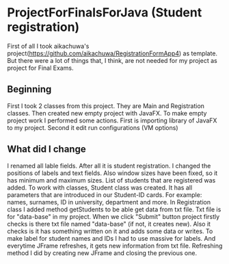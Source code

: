 # ProjectForFinalsForJava (Student registration)
First of all I took aikachuwa's project(https://github.com/aikachuwa/RegistrationFormApp4) as template. But there were a lot of things that, I think, are not needed for my project as project for Final Exams.
## Beginning
First I took 2 classes from this project. They are Main and Registration classes. Then created new empty project with JavaFX. To make empty project work I performed some actions. First is importing library of JavaFX to my project. Second it edit run configurations (VM options)
## What did I change
I renamed all lable fields. After all it is student registration. I changed the positions of labels and text fields. Also window sizes have been fixed, so it has minimum and maximum sizes. List of students that are registered was added. To work with classes, Student class was created. It has all parameters that are introduced in our Student-ID cards. For example: names, surnames, ID in university, department and more. In Registration class I added method getStudents to be able get data from txt file. Txt file is for "data-base" in my project. When we click "Submit" button project firstly checks is there txt file named "data-base" (if not, it creates new). Also it checks is it has something written on it and adds some data or writes. To make label for student names and IDs I had to use massive for labels. And everytime JFrame refreshes, it gets new information from txt file. Refreshing method I did by creating new JFrame and closing the previous one.
